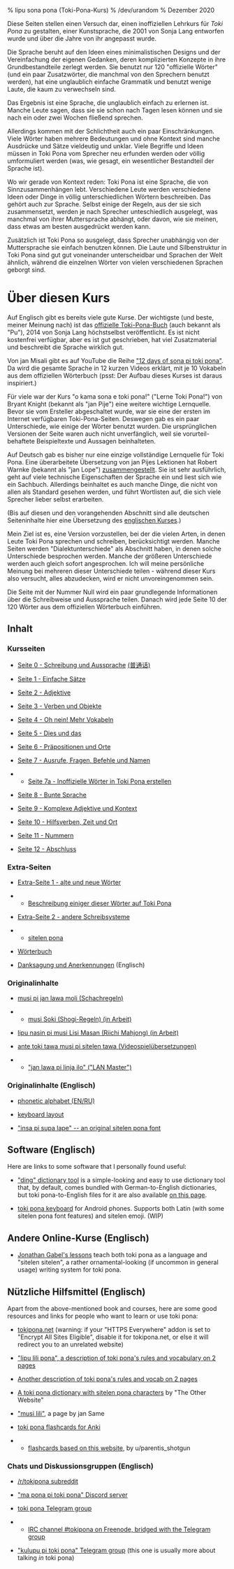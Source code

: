 % lipu sona pona (Toki-Pona-Kurs)
% /dev/urandom
% Dezember 2020

Diese Seiten stellen einen Versuch dar, einen inoffiziellen Lehrkurs für *Toki
Pona* zu gestalten, einer Kunstsprache, die 2001 von Sonja Lang entworfen wurde
und über die Jahre von ihr angepasst wurde.

Die Sprache beruht auf den Ideen eines minimalistischen Designs und der 
Vereinfachung der eigenen Gedanken, deren komplizierten Konzepte in ihre 
Grundbestandteile zerlegt werden.
Sie benutzt nur 120 "offizielle Wörter" (und ein paar Zusatzwörter, die manchmal 
von den Sprechern benutzt werden), hat eine unglaublich einfache Grammatik und 
benutzt wenige Laute, die kaum zu verwechseln sind.

Das Ergebnis ist eine Sprache, die unglaublich einfach zu erlernen ist. Manche Leute 
sagen, dass sie sie schon nach Tagen lesen können und sie nach ein oder zwei Wochen 
fließend sprechen.

Allerdings kommen mit der Schlichtheit auch ein paar Einschränkungen. Viele Wörter haben
mehrere Bedeutungen und ohne Kontext sind manche Ausdrücke und Sätze vieldeutig und unklar. 
Viele Begriffe und Ideen müssen in Toki Pona vom Sprecher neu erfunden werden oder völlig 
umformuliert werden (was, wie gesagt, ein wesentlicher Bestandteil der Sprache ist).

Wo wir gerade von Kontext reden: Toki Pona ist eine Sprache, die von Sinnzusammenhängen lebt. 
Verschiedene Leute werden verschiedene Ideen oder Dinge in völlig unterschiedlichen Wörtern 
beschreiben. Das gehört auch zur Sprache. Selbst einige der Regeln, aus der sie sich zusammensetzt, 
werden je nach Sprecher unteschiedlich ausgelegt, was manchmal von ihrer Muttersprache abhängt, 
oder davon, wie sie meinen, dass etwas am besten ausgedrückt werden kann.

Zusätzlich ist Toki Pona so ausgelegt, dass Sprecher unabhängig von der Muttersprache sie einfach 
benutzen können. Die Laute und Silbenstruktur in Toki Pona sind gut gut voneinander unterscheidbar 
und Sprachen der Welt ähnlich, während die einzelnen Wörter von vielen verschiedenen Sprachen geborgt 
sind.

# Über diesen Kurs

Auf Englisch gibt es bereits viele gute Kurse. Der wichtigste (und beste, meiner Meinung nach) ist das 
[offizielle Toki-Pona-Buch](https://tokipona.org/) (auch bekannt als "Pu"), 2014 von Sonja Lang höchstselbst veröffentlicht. Es ist nicht kostenfrei verfügbar, aber es ist gut geschrieben, hat viel Zusatzmaterial und 
beschreibt die Sprache wirklich gut.

Von jan Misali gibt es auf YouTube die Reihe ["12 days of sona pi toki pona"](https://www.youtube.com/watch?v=4L-dvvng4Zc). 
Da wird die gesamte Sprache in 12 kurzen Videos erklärt, mit je 10 Vokabeln aus dem offiziellen Wörterbuch 
(psst: Der Aufbau dieses Kurses ist daraus inspiriert.)

Für viele war der Kurs "o kama sona e toki pona!" ("Lerne Toki Pona!") von Bryant Knight (bekannt als 
"jan Pije") eine weitere wichtige Lernquelle. Bevor sie vom Ersteller abgeschaltet wurde, war sie eine der 
ersten im Internet verfügbaren Toki-Pona-Seiten. Deswegen gab es ein paar Unterschiede, wie einige der Wörter 
benutzt wurden. Die ursprünglichen Versionen der Seite waren auch nicht unverfänglich, weil sie vorurteil-behaftete Beispieltexte und Aussagen beinhalteten.

Auf Deutsch gab es bisher nur eine einzige vollständige Lernquelle für Toki Pona. Eine überarbeitete 
Übersetzung von jan Pijes Lektionen hat Robert Warnke (bekannt als "jan Lope") [zusammengestellt](https://jan-lope.github.io/Toki_Pona_Lektionen_Deutsch/). Sie ist sehr ausführlich, 
geht auf viele technische Eigenschaften der Sprache ein und liest sich wie ein Sachbuch. Allerdings beinhaltet 
es auch manche Dinge, die nicht von allen als Standard gesehen werden, und führt Wortlisten auf, die 
sich viele Sprecher lieber selbst erarbeiten. 

(Bis auf diesen und den vorangehenden Abschnitt sind alle deutschen Seiteninhalte hier eine Übersetzung des 
[englischen Kurses](index.html).)

Mein Ziel ist es, eine Version vorzustellen, bei der die vielen Arten, in denen
Leute Toki Pona sprechen und schreiben, berücksichtigt werden. Manche Seiten werden 
"Dialektunterschiede" als Abschnitt haben, in denen solche Unterschiede besprochen 
werden. Manche der größeren Unterschiede werden auch gleich sofort angesprochen. 
Ich will meine persönliche Meinung bei mehreren dieser Unterschiede teilen - während 
dieser Kurs also versucht, alles abzudecken, wird er nicht unvoreingenommen sein.

Die Seite mit der Nummer Null wird ein paar grundlegende Informationen über die 
Schreibweise und Aussprache teilen. Danach wird jede Seite 10 der 120 Wörter aus dem 
offiziellen Wörterbuch einführen.

## Inhalt

### Kursseiten

* [Seite 0 - Schreibung und Aussprache](de_0.html) [(普通话)](zh_0.html)

* [Seite 1 - Einfache Sätze](de_1.html)

* [Seite 2 - Adjektive](de_2.html)

* [Seite 3 - Verben und Objekte](de_3.html)

* [Seite 4 - Oh nein! Mehr Vokabeln](de_4.html)

* [Seite 5 - Dies und das](de_5.html)

* [Seite 6 - Präpositionen und Orte](de_6.html)

* [Seite 7 - Ausrufe, Fragen, Befehle und Namen](de_7.html)

* * [Seite 7a - Inoffizielle Wörter in Toki Pona erstellen](de_7a.html)

* [Seite 8 - Bunte Sprache](de_8.html)

* [Seite 9 - Komplexe Adjektive und Kontext](de_9.html)

* [Seite 10 - Hilfsverben, Zeit und Ort](de_10.html)

* [Seite 11 - Nummern](de_11.html)

* [Seite 12 - Abschluss](de_12.html)

### Extra-Seiten

* [Extra-Seite 1 - alte und neue Wörter](de_x1.html)
* * [Beschreibung einiger dieser Wörter auf Toki Pona](nimi_pi_pu_ala.html)

* [Extra-Seite 2 - andere Schreibsysteme](de_x2.html)
* * [sitelen pona](de_sitelen_pona.html)

* [Wörterbuch](de_dictionary.html)

* [Danksagung und Anerkennungen](credits.html) (Englisch)

### Originalinhalte

* [musi pi jan lawa moli (Schachregeln)](chess.html)

* * [musi Soki (Shogi-Regeln) (in Arbeit)](shogi.html)

* [lipu nasin pi musi Lisi Masan (Riichi Mahjong) (in Arbeit)](riichi_mahjong.html)

* [ante toki tawa musi pi sitelen tawa (Videospielübersetzungen)](game_patches.html)

* * ["jan lawa pi linja ilo" ("LAN Master")](jan_lawa_pi_linja_ilo.html)

### Originalinhalte (Englisch)

* [phonetic alphabet (EN/RU)](phonetic_alphabet.html)

* [keyboard layout](keyboard.html)

* ["insa pi supa lape" -- an original sitelen pona font](supalape.html)

## Software (Englisch)

Here are links to some software that I personally found useful:

* ["ding" dictionary tool](http://www-user.tu-chemnitz.de/~fri/ding/) is a
simple-looking and easy to use dictionary tool that, by default, comes bundled
with German-to-English dictionaries, but toki pona-to-English files for it are
also available [on this
page](https://jan-lope.github.io/Toki_Pona_lessons_English/).

* [toki pona keyboard](https://github.com/timeopochin/tokiponakeyboard) for
  Android phones. Supports both Latin (with some sitelen pona font features) and
  sitelen emoji. (WIP)

## Andere Online-Kurse (Englisch)

* [Jonathan Gabel's lessons](https://jonathangabel.com/toki-pona) teach both
  toki pona as a language and "sitelen sitelen", a rather ornamental-looking (if
  uncommon in general usage) writing system for toki pona.

## Nützliche Hilfsmittel (Englisch)

Apart from the above-mentioned book and courses, here are some good resources
and links for people who want to learn or use toki pona:

* [tokipona.net](http://tokipona.net) (warning: if your "HTTPS Everywhere" addon
  is set to "Encrypt All Sites Eligible", disable it for tokipona.net, or else
  it will redirect you to an unrelated website)

* ["lipu lili pona", a description of toki pona's rules and vocabulary on 2 
 pages](https://neocities.org/site/lipu-lili-pona)

* [Another description of toki pona's rules and vocab on 2
  pages](https://morr.cc/toki-pona-cheat-sheet/)

* [A toki pona dictionary with sitelen pona
 characters](https://theotherwebsite.com/tokipona/) by "The Other Website"

* ["musi lili"](https://musilili.net/), a page by jan Same

* [toki pona flashcards for Anki](https://ankiweb.net/shared/decks/toki%20pona)

* * [flashcards based on this
website](https://ankiweb.net/shared/info/204928497), by u/parentis\_shotgun

### Chats und Diskussionsgruppen (Englisch)

* [/r/tokipona subreddit](https://reddit.com/r/tokipona)

* ["ma pona pi toki pona" Discord server](https://discord.gg/XKzj3ex)

* [toki pona Telegram group](https://telegram.me/joinchat/BLVsYz92zHUp2h2TYp9kTA)
* * [IRC channel #tokipona on Freenode, bridged with the Telegram group](ircs://freenode.org:6697/#tokipona)

* ["kulupu pi toki pona" Telegram group](https://t.me/kulupupitokipona) (this
  one is usually more about talking _in_ toki pona)
